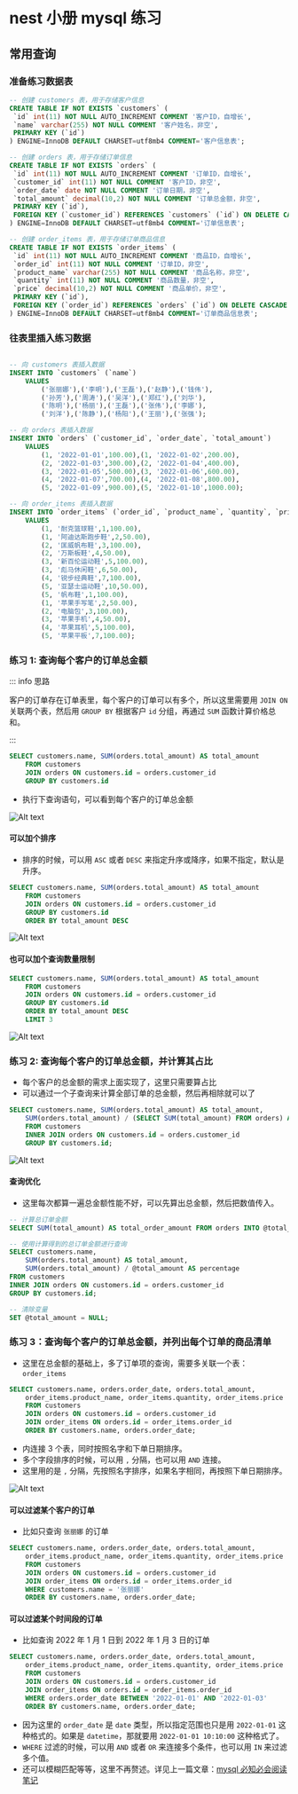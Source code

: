 # nest 小册 mysql 练习

## 常用查询

### 准备练习数据表

```sql
-- 创建 customers 表，用于存储客户信息
CREATE TABLE IF NOT EXISTS `customers` (
 `id` int(11) NOT NULL AUTO_INCREMENT COMMENT '客户ID，自增长',
 `name` varchar(255) NOT NULL COMMENT '客户姓名，非空',
 PRIMARY KEY (`id`)
) ENGINE=InnoDB DEFAULT CHARSET=utf8mb4 COMMENT='客户信息表';

-- 创建 orders 表，用于存储订单信息
CREATE TABLE IF NOT EXISTS `orders` (
 `id` int(11) NOT NULL AUTO_INCREMENT COMMENT '订单ID，自增长',
 `customer_id` int(11) NOT NULL COMMENT '客户ID，非空',
 `order_date` date NOT NULL COMMENT '订单日期，非空',
 `total_amount` decimal(10,2) NOT NULL COMMENT '订单总金额，非空',
 PRIMARY KEY (`id`),
 FOREIGN KEY (`customer_id`) REFERENCES `customers` (`id`) ON DELETE CASCADE ON UPDATE CASCADE
) ENGINE=InnoDB DEFAULT CHARSET=utf8mb4 COMMENT='订单信息表';

-- 创建 order_items 表，用于存储订单商品信息
CREATE TABLE IF NOT EXISTS `order_items` (
 `id` int(11) NOT NULL AUTO_INCREMENT COMMENT '商品ID，自增长',
 `order_id` int(11) NOT NULL COMMENT '订单ID，非空',
 `product_name` varchar(255) NOT NULL COMMENT '商品名称，非空',
 `quantity` int(11) NOT NULL COMMENT '商品数量，非空',
 `price` decimal(10,2) NOT NULL COMMENT '商品单价，非空',
 PRIMARY KEY (`id`),
 FOREIGN KEY (`order_id`) REFERENCES `orders` (`id`) ON DELETE CASCADE ON UPDATE CASCADE
) ENGINE=InnoDB DEFAULT CHARSET=utf8mb4 COMMENT='订单商品信息表';

```

### 往表里插入练习数据

```sql

-- 向 customers 表插入数据
INSERT INTO `customers` (`name`)
  	VALUES
		('张丽娜'),('李明'),('王磊'),('赵静'),('钱伟'),
		('孙芳'),('周涛'),('吴洋'),('郑红'),('刘华'),
		('陈明'),('杨丽'),('王磊'),('张伟'),('李娜'),
		('刘洋'),('陈静'),('杨阳'),('王丽'),('张强');

-- 向 orders 表插入数据
INSERT INTO `orders` (`customer_id`, `order_date`, `total_amount`)
    VALUES
        (1, '2022-01-01',100.00),(1, '2022-01-02',200.00),
        (2, '2022-01-03',300.00),(2, '2022-01-04',400.00),
        (3, '2022-01-05',500.00),(3, '2022-01-06',600.00),
        (4, '2022-01-07',700.00),(4, '2022-01-08',800.00),
        (5, '2022-01-09',900.00),(5, '2022-01-10',1000.00);

-- 向 order_items 表插入数据
INSERT INTO `order_items` (`order_id`, `product_name`, `quantity`, `price`)
    VALUES
        (1, '耐克篮球鞋',1,100.00),
        (1, '阿迪达斯跑步鞋',2,50.00),
        (2, '匡威帆布鞋',3,100.00),
        (2, '万斯板鞋',4,50.00),
        (3, '新百伦运动鞋',5,100.00),
        (3, '彪马休闲鞋',6,50.00),
        (4, '锐步经典鞋',7,100.00),
        (5, '亚瑟士运动鞋',10,50.00),
        (5, '帆布鞋',1,100.00),
        (1, '苹果手写笔',2,50.00),
        (2, '电脑包',3,100.00),
        (3, '苹果手机',4,50.00),
        (4, '苹果耳机',5,100.00),
        (5, '苹果平板',7,100.00);

```

### 练习 1: 查询每个客户的订单总金额

::: info 思路

客户的订单存在订单表里，每个客户的订单可以有多个，所以这里需要用 `JOIN ON` 关联两个表，然后用 `GROUP BY` 根据客户 `id` 分组，再通过 `SUM` 函数计算价格总和。

:::

```sql
SELECT customers.name, SUM(orders.total_amount) AS total_amount
	FROM customers
    JOIN orders ON customers.id = orders.customer_id
    GROUP BY customers.id
```

- 执行下查询语句，可以看到每个客户的订单总金额

![Alt text](image.png)

#### 可以加个排序

- 排序的时候，可以用 `ASC` 或者 `DESC` 来指定升序或降序，如果不指定，默认是升序。

```sql
SELECT customers.name, SUM(orders.total_amount) AS total_amount
	FROM customers
    JOIN orders ON customers.id = orders.customer_id
    GROUP BY customers.id
	ORDER BY total_amount DESC
```

![Alt text](image-1.png)

#### 也可以加个查询数量限制

```sql
SELECT customers.name, SUM(orders.total_amount) AS total_amount
	FROM customers
	JOIN orders ON customers.id = orders.customer_id
	GROUP BY customers.id
	ORDER BY total_amount DESC
	LIMIT 3
```

![Alt text](image-2.png)

### 练习 2: 查询每个客户的订单总金额，并计算其占比

- 每个客户的总金额的需求上面实现了，这里只需要算占比
- 可以通过一个子查询来计算全部订单的总金额，然后再相除就可以了

```sql
SELECT customers.name, SUM(orders.total_amount) AS total_amount,
	SUM(orders.total_amount) / (SELECT SUM(total_amount) FROM orders) AS percentage
    FROM customers
    INNER JOIN orders ON customers.id = orders.customer_id
    GROUP BY customers.id;
```

![Alt text](image-3.png)

#### 查询优化

- 这里每次都算一遍总金额性能不好，可以先算出总金额，然后把数值传入。

```sql
-- 计算总订单金额
SELECT SUM(total_amount) AS total_order_amount FROM orders INTO @total_amount;

-- 使用计算得到的总订单金额进行查询
SELECT customers.name,
	SUM(orders.total_amount) AS total_amount,
	SUM(orders.total_amount) / @total_amount AS percentage
FROM customers
INNER JOIN orders ON customers.id = orders.customer_id
GROUP BY customers.id;

-- 清除变量
SET @total_amount = NULL;

```

### 练习 3：查询每个客户的订单总金额，并列出每个订单的商品清单

- 这里在总金额的基础上，多了订单项的查询，需要多关联一个表：`order_items`

```sql
SELECT customers.name, orders.order_date, orders.total_amount,
	order_items.product_name, order_items.quantity, order_items.price
    FROM customers
    JOIN orders ON customers.id = orders.customer_id
    JOIN order_items ON orders.id = order_items.order_id
    ORDER BY customers.name, orders.order_date;
```

- 内连接 3 个表，同时按照名字和下单日期排序。
- 多个字段排序的时候，可以用 `,` 分隔，也可以用 `AND` 连接。
- 这里用的是 `,` 分隔，先按照名字排序，如果名字相同，再按照下单日期排序。

![Alt text](image-4.png)

#### 可以过滤某个客户的订单

- 比如只查询 `张丽娜` 的订单

```sql
SELECT customers.name, orders.order_date, orders.total_amount,
	order_items.product_name, order_items.quantity, order_items.price
	FROM customers
	JOIN orders ON customers.id = orders.customer_id
	JOIN order_items ON orders.id = order_items.order_id
	WHERE customers.name = '张丽娜'
	ORDER BY customers.name, orders.order_date;
```

#### 可以过滤某个时间段的订单

- 比如查询 2022 年 1 月 1 日到 2022 年 1 月 3 日的订单

```sql
SELECT customers.name, orders.order_date, orders.total_amount,
	order_items.product_name, order_items.quantity, order_items.price
	FROM customers
	JOIN orders ON customers.id = orders.customer_id
	JOIN order_items ON orders.id = order_items.order_id
	WHERE orders.order_date BETWEEN '2022-01-01' AND '2022-01-03'
	ORDER BY customers.name, orders.order_date;
```

- 因为这里的 `order_date` 是 `date` 类型，所以指定范围也只是用 `2022-01-01` 这种格式的。如果是 `datetime`，那就要用 `2022-01-01 10:10:00` 这种格式了。
- `WHERE` 过滤的时候，可以用 `AND` 或者 `OR` 来连接多个条件，也可以用 `IN` 来过滤多个值。
- 还可以模糊匹配等等，这里不再赘述。详见上一篇文章：[mysql 必知必会阅读笔记](./mysql-bizhibihui.md)
